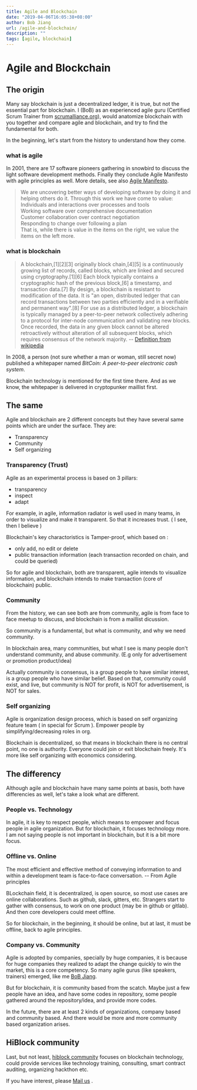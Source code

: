 ```yaml
---
title: Agile and Blockchain
date: "2019-04-06T16:05:38+08:00"
author: Bob Jiang
url: /agile-and-blockchain/
description: ""
tags: [agile, blockchain]
---
```


# Agile and Blockchain

## The origin

Many say blockchain is just a decentralized ledger, it is true, but not the essential part for blockchain. I (BoB) as an experienced agile guru (Certified Scrum Trainer from [scrumalliance.org](http://scrumalliance.org/)), would anatomize blockchain with you together and compare agile and blockchain, and try to find the fundamental for both.

In the beginning, let's start from the history to understand how they come.

### what is agile

In 2001, there are 17 software pioneers gathering in snowbird to discuss the light software development methods. Finally they conclude Agile Manifesto with agile principles as well. More details, see also [Agile Manifesto](http://agilemanifesto.org/).

> We are uncovering better ways of developing software by doing it and helping others do it. Through this work we have come to value:  
Individuals and interactions over processes and tools  
Working software over comprehensive documentation  
Customer collaboration over contract negotiation  
Responding to change over following a plan  
That is, while there is value in the items on the right, we value the items on the left more.

### what is blockchain

> A blockchain,[1][2][3] originally block chain,[4][5] is a continuously growing list of records, called blocks, which are linked and secured using cryptography.[1][6] Each block typically contains a cryptographic hash of the previous block,[6] a timestamp, and transaction data.[7] By design, a blockchain is resistant to modification of the data. It is "an open, distributed ledger that can record transactions between two parties efficiently and in a verifiable and permanent way".[8] For use as a distributed ledger, a blockchain is typically managed by a peer-to-peer network collectively adhering to a protocol for inter-node communication and validating new blocks. Once recorded, the data in any given block cannot be altered retroactively without alteration of all subsequent blocks, which requires consensus of the network majority. -- [Definition from wikipedia](https://en.wikipedia.org/wiki/Blockchain)

In 2008, a person (not sure whether a man or woman, still secret now) published a whitepaper named *BitCoin: A peer-to-peer electronic cash system*.

Blockchain technology is mentioned for the first time there. And as we know, the whitepaper is delivered in cryptopunker maillist first.

## The same

Agile and blockchain are 2 different concepts but they have several same points which are under the surface. They are: 

- Transparency
- Community
- Self organizing

### Transparency (Trust)

Agile as an experimental process is based on 3 pillars:

- transparency
- inspect
- adapt

For example, in agile, information radiator is well used in many teams, in order to visualize and make it transparent. So that it increases trust. ( I see, then I believe )

Blockchain's key charactoristics is Tamper-proof, which based on :

- only add, no edit or delete
- public transaction information (each transaction recorded on chain, and could be queried) 

So for agile and blockchain, both are transparent, agile intends to visualize information, and blockchain intends to make transaction (core of blockchain) public.

### Community

From the history, we can see both are from community, agile is from face to face meetup to discuss, and blockchain is from a maillist dicussion.

So community is a fundamental, but what is community, and why we need community. 

In blockchain area, many communities, but what I see is many people don't understand community, and abuse community. (E.g only for advertisement or promotion product/idea)

Actually community is consensus, is a group people to have similar interest, is a group people who have similar belief. Based on that, community could exist, and live, but community is NOT for profit, is NOT for advertisement, is NOT for sales.

### Self organizing

Agile is organization design process, which is based on self organizing feature team ( in special for Scrum ). Empower people by simplifying/decreasing roles in org.

Blockchain is decentralized, so that means in blockchain there is no central point, no one is authority. Everyone could join or exit blockchain freely. It's more like self organizing with economics considering.

## The differency

Although agile and blockchain have many same points at basis, both have differencies as well, let's take a look what are different.

### People vs. Technology

In agile, it is key to respect people, which means to empower and focus people in agile organization. But for blockchain, it focuses technology more. I am not saying people is not important in blockchain, but it is a bit more focus. 

### Offline vs. Online

The most efficient and effective method of conveying information to and within a development team is face-to-face conversation.  -- From Agile principles

BLockchain field, it is decentralized, is open source, so most use cases are online collaborations. Such as github, slack, gitters, etc. Strangers start to gather with consensus, to work on one product (may be in github or gitlab). And then core developers could meet offline.

So for blockchain, in the beginning, it should be online, but at last, it must be offline, back to agile principles.

### Company vs. Community

Agile is adopted by companies, specially by huge companies, it is because for huge companies they realized to adapt the change quickly to win the market, this is a core competency. So many agile gurus (like speakers, trainers) emerged, like me [BoB Jiang](http://bobjiang.com/).

But for blockchain, it is community based from the scatch. Maybe just a few people have an idea, and have some codes in repository, some people gathered around the repository/idea, and provide more codes. 

In the future, there are at least 2 kinds of organizations, company based and community based. And there would be more and more community based organization arises.


## HiBlock community

Last, but not least, [hiblock community](https://hiblock.net) focuses on blockchain technology, could provide services like technology training, consulting, smart contract auditing, organizing hackthon etc.

If you have interest, please [Mail us](mailto:info@hiblock.net) . 
